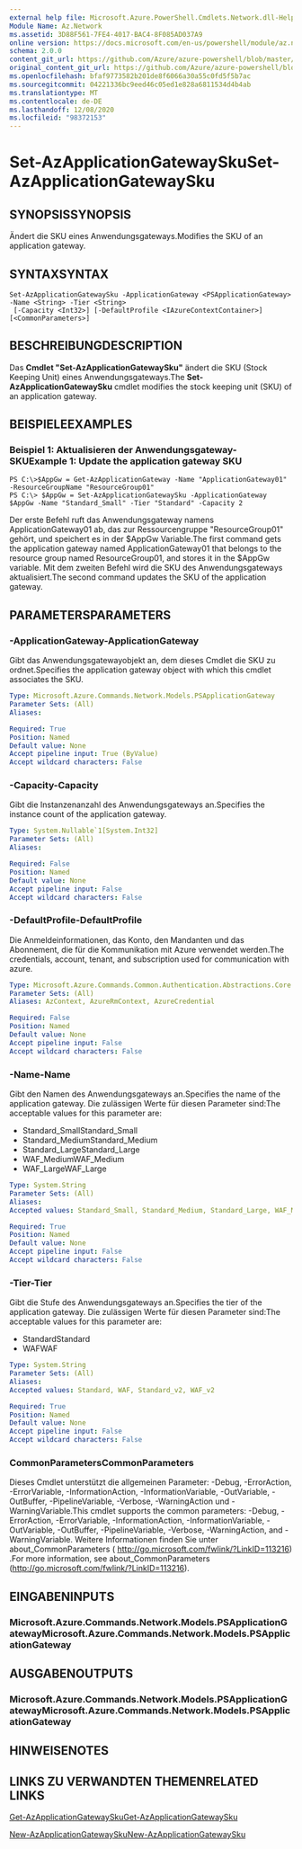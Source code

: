 ```yaml
---
external help file: Microsoft.Azure.PowerShell.Cmdlets.Network.dll-Help.xml
Module Name: Az.Network
ms.assetid: 3D88F561-7FE4-4017-BAC4-8F085AD037A9
online version: https://docs.microsoft.com/en-us/powershell/module/az.network/set-azapplicationgatewaysku
schema: 2.0.0
content_git_url: https://github.com/Azure/azure-powershell/blob/master/src/Network/Network/help/Set-AzApplicationGatewaySku.md
original_content_git_url: https://github.com/Azure/azure-powershell/blob/master/src/Network/Network/help/Set-AzApplicationGatewaySku.md
ms.openlocfilehash: bfaf9773582b201de8f6066a30a55c0fd5f5b7ac
ms.sourcegitcommit: 04221336bc9eed46c05ed1e828a6811534d4b4ab
ms.translationtype: MT
ms.contentlocale: de-DE
ms.lasthandoff: 12/08/2020
ms.locfileid: "98372153"
---
```

# <span data-ttu-id="a5514-101">Set-AzApplicationGatewaySku</span><span class="sxs-lookup"><span data-stu-id="a5514-101">Set-AzApplicationGatewaySku</span></span>

## <span data-ttu-id="a5514-102">SYNOPSIS</span><span class="sxs-lookup"><span data-stu-id="a5514-102">SYNOPSIS</span></span>
<span data-ttu-id="a5514-103">Ändert die SKU eines Anwendungsgateways.</span><span class="sxs-lookup"><span data-stu-id="a5514-103">Modifies the SKU of an application gateway.</span></span>

## <span data-ttu-id="a5514-104">SYNTAX</span><span class="sxs-lookup"><span data-stu-id="a5514-104">SYNTAX</span></span>

```
Set-AzApplicationGatewaySku -ApplicationGateway <PSApplicationGateway> -Name <String> -Tier <String>
 [-Capacity <Int32>] [-DefaultProfile <IAzureContextContainer>] [<CommonParameters>]
```

## <span data-ttu-id="a5514-105">BESCHREIBUNG</span><span class="sxs-lookup"><span data-stu-id="a5514-105">DESCRIPTION</span></span>
<span data-ttu-id="a5514-106">Das **Cmdlet "Set-AzApplicationGatewaySku"** ändert die SKU (Stock Keeping Unit) eines Anwendungsgateways.</span><span class="sxs-lookup"><span data-stu-id="a5514-106">The **Set-AzApplicationGatewaySku** cmdlet modifies the stock keeping unit (SKU) of an application gateway.</span></span>

## <span data-ttu-id="a5514-107">BEISPIELE</span><span class="sxs-lookup"><span data-stu-id="a5514-107">EXAMPLES</span></span>

### <span data-ttu-id="a5514-108">Beispiel 1: Aktualisieren der Anwendungsgateway-SKU</span><span class="sxs-lookup"><span data-stu-id="a5514-108">Example 1: Update the application gateway SKU</span></span>
```
PS C:\>$AppGw = Get-AzApplicationGateway -Name "ApplicationGateway01" -ResourceGroupName "ResourceGroup01"
PS C:\> $AppGw = Set-AzApplicationGatewaySku -ApplicationGateway $AppGw -Name "Standard_Small" -Tier "Standard" -Capacity 2
```

<span data-ttu-id="a5514-109">Der erste Befehl ruft das Anwendungsgateway namens ApplicationGateway01 ab, das zur Ressourcengruppe "ResourceGroup01" gehört, und speichert es in der $AppGw Variable.</span><span class="sxs-lookup"><span data-stu-id="a5514-109">The first command gets the application gateway named ApplicationGateway01 that belongs to the resource group named ResourceGroup01, and stores it in the $AppGw variable.</span></span>
<span data-ttu-id="a5514-110">Mit dem zweiten Befehl wird die SKU des Anwendungsgateways aktualisiert.</span><span class="sxs-lookup"><span data-stu-id="a5514-110">The second command updates the SKU of the application gateway.</span></span>

## <span data-ttu-id="a5514-111">PARAMETERS</span><span class="sxs-lookup"><span data-stu-id="a5514-111">PARAMETERS</span></span>

### <span data-ttu-id="a5514-112">-ApplicationGateway</span><span class="sxs-lookup"><span data-stu-id="a5514-112">-ApplicationGateway</span></span>
<span data-ttu-id="a5514-113">Gibt das Anwendungsgatewayobjekt an, dem dieses Cmdlet die SKU zu ordnet.</span><span class="sxs-lookup"><span data-stu-id="a5514-113">Specifies the application gateway object with which this cmdlet associates the SKU.</span></span>

```yaml
Type: Microsoft.Azure.Commands.Network.Models.PSApplicationGateway
Parameter Sets: (All)
Aliases:

Required: True
Position: Named
Default value: None
Accept pipeline input: True (ByValue)
Accept wildcard characters: False
```

### <span data-ttu-id="a5514-114">-Capacity</span><span class="sxs-lookup"><span data-stu-id="a5514-114">-Capacity</span></span>
<span data-ttu-id="a5514-115">Gibt die Instanzenanzahl des Anwendungsgateways an.</span><span class="sxs-lookup"><span data-stu-id="a5514-115">Specifies the instance count of the application gateway.</span></span>

```yaml
Type: System.Nullable`1[System.Int32]
Parameter Sets: (All)
Aliases:

Required: False
Position: Named
Default value: None
Accept pipeline input: False
Accept wildcard characters: False
```

### <span data-ttu-id="a5514-116">-DefaultProfile</span><span class="sxs-lookup"><span data-stu-id="a5514-116">-DefaultProfile</span></span>
<span data-ttu-id="a5514-117">Die Anmeldeinformationen, das Konto, den Mandanten und das Abonnement, die für die Kommunikation mit Azure verwendet werden.</span><span class="sxs-lookup"><span data-stu-id="a5514-117">The credentials, account, tenant, and subscription used for communication with azure.</span></span>

```yaml
Type: Microsoft.Azure.Commands.Common.Authentication.Abstractions.Core.IAzureContextContainer
Parameter Sets: (All)
Aliases: AzContext, AzureRmContext, AzureCredential

Required: False
Position: Named
Default value: None
Accept pipeline input: False
Accept wildcard characters: False
```

### <span data-ttu-id="a5514-118">-Name</span><span class="sxs-lookup"><span data-stu-id="a5514-118">-Name</span></span>
<span data-ttu-id="a5514-119">Gibt den Namen des Anwendungsgateways an.</span><span class="sxs-lookup"><span data-stu-id="a5514-119">Specifies the name of the application gateway.</span></span>
<span data-ttu-id="a5514-120">Die zulässigen Werte für diesen Parameter sind:</span><span class="sxs-lookup"><span data-stu-id="a5514-120">The acceptable values for this parameter are:</span></span>
- <span data-ttu-id="a5514-121">Standard_Small</span><span class="sxs-lookup"><span data-stu-id="a5514-121">Standard_Small</span></span>
- <span data-ttu-id="a5514-122">Standard_Medium</span><span class="sxs-lookup"><span data-stu-id="a5514-122">Standard_Medium</span></span>
- <span data-ttu-id="a5514-123">Standard_Large</span><span class="sxs-lookup"><span data-stu-id="a5514-123">Standard_Large</span></span>
- <span data-ttu-id="a5514-124">WAF_Medium</span><span class="sxs-lookup"><span data-stu-id="a5514-124">WAF_Medium</span></span>
- <span data-ttu-id="a5514-125">WAF_Large</span><span class="sxs-lookup"><span data-stu-id="a5514-125">WAF_Large</span></span>

```yaml
Type: System.String
Parameter Sets: (All)
Aliases:
Accepted values: Standard_Small, Standard_Medium, Standard_Large, WAF_Medium, WAF_Large, Standard_v2, WAF_v2

Required: True
Position: Named
Default value: None
Accept pipeline input: False
Accept wildcard characters: False
```

### <span data-ttu-id="a5514-126">-Tier</span><span class="sxs-lookup"><span data-stu-id="a5514-126">-Tier</span></span>
<span data-ttu-id="a5514-127">Gibt die Stufe des Anwendungsgateways an.</span><span class="sxs-lookup"><span data-stu-id="a5514-127">Specifies the tier of the application gateway.</span></span>
<span data-ttu-id="a5514-128">Die zulässigen Werte für diesen Parameter sind:</span><span class="sxs-lookup"><span data-stu-id="a5514-128">The acceptable values for this parameter are:</span></span>
- <span data-ttu-id="a5514-129">Standard</span><span class="sxs-lookup"><span data-stu-id="a5514-129">Standard</span></span>
- <span data-ttu-id="a5514-130">WAF</span><span class="sxs-lookup"><span data-stu-id="a5514-130">WAF</span></span>

```yaml
Type: System.String
Parameter Sets: (All)
Aliases:
Accepted values: Standard, WAF, Standard_v2, WAF_v2

Required: True
Position: Named
Default value: None
Accept pipeline input: False
Accept wildcard characters: False
```

### <span data-ttu-id="a5514-131">CommonParameters</span><span class="sxs-lookup"><span data-stu-id="a5514-131">CommonParameters</span></span>
<span data-ttu-id="a5514-132">Dieses Cmdlet unterstützt die allgemeinen Parameter: -Debug, -ErrorAction, -ErrorVariable, -InformationAction, -InformationVariable, -OutVariable, -OutBuffer, -PipelineVariable, -Verbose, -WarningAction und -WarningVariable.</span><span class="sxs-lookup"><span data-stu-id="a5514-132">This cmdlet supports the common parameters: -Debug, -ErrorAction, -ErrorVariable, -InformationAction, -InformationVariable, -OutVariable, -OutBuffer, -PipelineVariable, -Verbose, -WarningAction, and -WarningVariable.</span></span> <span data-ttu-id="a5514-133">Weitere Informationen finden Sie unter about_CommonParameters ( http://go.microsoft.com/fwlink/?LinkID=113216) .</span><span class="sxs-lookup"><span data-stu-id="a5514-133">For more information, see about_CommonParameters (http://go.microsoft.com/fwlink/?LinkID=113216).</span></span>

## <span data-ttu-id="a5514-134">EINGABEN</span><span class="sxs-lookup"><span data-stu-id="a5514-134">INPUTS</span></span>

### <span data-ttu-id="a5514-135">Microsoft.Azure.Commands.Network.Models.PSApplicationGateway</span><span class="sxs-lookup"><span data-stu-id="a5514-135">Microsoft.Azure.Commands.Network.Models.PSApplicationGateway</span></span>

## <span data-ttu-id="a5514-136">AUSGABEN</span><span class="sxs-lookup"><span data-stu-id="a5514-136">OUTPUTS</span></span>

### <span data-ttu-id="a5514-137">Microsoft.Azure.Commands.Network.Models.PSApplicationGateway</span><span class="sxs-lookup"><span data-stu-id="a5514-137">Microsoft.Azure.Commands.Network.Models.PSApplicationGateway</span></span>

## <span data-ttu-id="a5514-138">HINWEISE</span><span class="sxs-lookup"><span data-stu-id="a5514-138">NOTES</span></span>

## <span data-ttu-id="a5514-139">LINKS ZU VERWANDTEN THEMEN</span><span class="sxs-lookup"><span data-stu-id="a5514-139">RELATED LINKS</span></span>

[<span data-ttu-id="a5514-140">Get-AzApplicationGatewaySku</span><span class="sxs-lookup"><span data-stu-id="a5514-140">Get-AzApplicationGatewaySku</span></span>](./Get-AzApplicationGatewaySku.md)

[<span data-ttu-id="a5514-141">New-AzApplicationGatewaySku</span><span class="sxs-lookup"><span data-stu-id="a5514-141">New-AzApplicationGatewaySku</span></span>](./New-AzApplicationGatewaySku.md)


